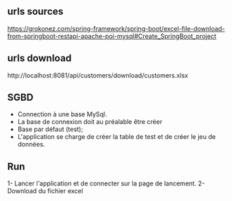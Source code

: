 
## urls sources
https://grokonez.com/spring-framework/spring-boot/excel-file-download-from-springboot-restapi-apache-poi-mysql#Create_SpringBoot_project

## urls download
http://localhost:8081/api/customers/download/customers.xlsx

## SGBD
- Connection à une base MySql.
- La base de connexion doit au préalable être créer
- Base par défaut (test);
- L'application se charge de créer la table de test et de créer le jeu de données.

## Run
1- Lancer l'application et de connecter sur la page de lancement.
2- Download du fichier excel
